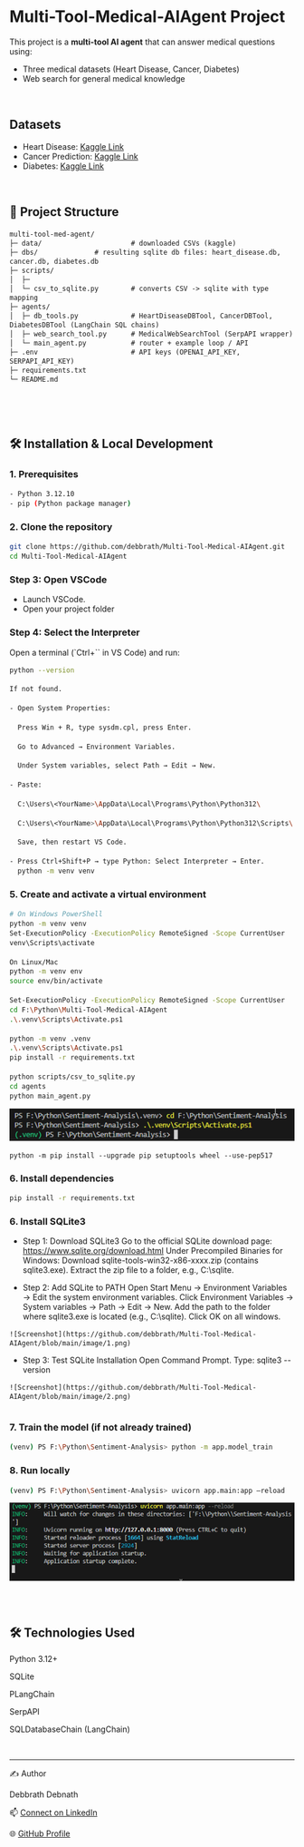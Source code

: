 # Multi-Tool-Medical-AIAgent Project

This project is a **multi-tool AI agent** that can answer medical questions using:
- Three medical datasets (Heart Disease, Cancer, Diabetes)
- Web search for general medical knowledge

<br/>

## Datasets
- Heart Disease: [Kaggle Link](https://www.kaggle.com/datasets/johnsmith88/heart-disease-dataset)
- Cancer Prediction: [Kaggle Link](https://www.kaggle.com/datasets/rabieelkharoua/cancer-prediction-dataset)
- Diabetes: [Kaggle Link](https://www.kaggle.com/datasets/mathchi/diabetes-data-set)

<br/>

## 📂 Project Structure

```
multi-tool-med-agent/
├─ data/                      # downloaded CSVs (kaggle)
├─ dbs/              # resulting sqlite db files: heart_disease.db, cancer.db, diabetes.db
├─ scripts/
│  ├─ 
│  └─ csv_to_sqlite.py        # converts CSV -> sqlite with type mapping
├─ agents/
│  ├─ db_tools.py             # HeartDiseaseDBTool, CancerDBTool, DiabetesDBTool (LangChain SQL chains)
│  ├─ web_search_tool.py      # MedicalWebSearchTool (SerpAPI wrapper)
│  └─ main_agent.py           # router + example loop / API
├─ .env                       # API keys (OPENAI_API_KEY, SERPAPI_API_KEY)
├─ requirements.txt
└─ README.md



```
<br/>

## 🛠 Installation & Local Development
### 1. Prerequisites
```bash
- Python 3.12.10
- pip (Python package manager)
```
### 2. Clone the repository
```bash
git clone https://github.com/debbrath/Multi-Tool-Medical-AIAgent.git
cd Multi-Tool-Medical-AIAgent
```
### Step 3: Open VSCode
- Launch VSCode.
- Open your project folder 
### Step 4: Select the Interpreter
Open a terminal (`Ctrl+`` in VS Code) and run:
```bash
python --version

If not found.

- Open System Properties:

  Press Win + R, type sysdm.cpl, press Enter.

  Go to Advanced → Environment Variables.

  Under System variables, select Path → Edit → New.

- Paste:

  C:\Users\<YourName>\AppData\Local\Programs\Python\Python312\

  C:\Users\<YourName>\AppData\Local\Programs\Python\Python312\Scripts\

  Save, then restart VS Code.

- Press Ctrl+Shift+P → type Python: Select Interpreter → Enter.
  python -m venv venv

```

### 5. Create and activate a virtual environment
```bash
# On Windows PowerShell
python -m venv venv
Set-ExecutionPolicy -ExecutionPolicy RemoteSigned -Scope CurrentUser
venv\Scripts\activate

On Linux/Mac
python -m venv env
source env/bin/activate

Set-ExecutionPolicy -ExecutionPolicy RemoteSigned -Scope CurrentUser
cd F:\Python\Multi-Tool-Medical-AIAgent
.\.venv\Scripts\Activate.ps1

python -m venv .venv
.\.venv\Scripts\Activate.ps1
pip install -r requirements.txt

python scripts/csv_to_sqlite.py
cd agents
python main_agent.py


```
![Screenshot](https://github.com/debbrath/Sentiment-Analysis/blob/main/images/image2.png)

``` 
python -m pip install --upgrade pip setuptools wheel --use-pep517
```
### 6. Install dependencies
```bash
pip install -r requirements.txt
```
### 6. Install SQLite3
- Step 1: Download SQLite3
    Go to the official SQLite download page: https://www.sqlite.org/download.html
    Under Precompiled Binaries for Windows:
    Download sqlite-tools-win32-x86-xxxx.zip (contains sqlite3.exe).
    Extract the zip file to a folder, e.g., C:\sqlite.

- Step 2: Add SQLite to PATH
    Open Start Menu → Environment Variables → Edit the system environment variables.
    Click Environment Variables → System variables → Path → Edit → New.
    Add the path to the folder where sqlite3.exe is located (e.g., C:\sqlite).
    Click OK on all windows.

```
![Screenshot](https://github.com/debbrath/Multi-Tool-Medical-AIAgent/blob/main/image/1.png)

```  
- Step 3: Test SQLite Installation
    Open Command Prompt.
    Type:
    sqlite3 --version
```
![Screenshot](https://github.com/debbrath/Multi-Tool-Medical-AIAgent/blob/main/image/2.png)

```  
    
```
```
### 7. Train the model (if not already trained)
```bash
(venv) PS F:\Python\Sentiment-Analysis> python -m app.model_train

```
### 8. Run locally
```bash
(venv) PS F:\Python\Sentiment-Analysis> uvicorn app.main:app –reload
```
![Screenshot](https://github.com/debbrath/Sentiment-Analysis/blob/main/images/image5.png)
```
```
<br/>

## 🛠 Technologies Used

Python 3.12+

SQLite

PLangChain

SerpAPI

SQLDatabaseChain (LangChain)

<br/>

---

✍️ Author

Debbrath Debnath

📫 [Connect on LinkedIn](https://www.linkedin.com/in/debbrathdebnath/)

🌐 [GitHub Profile](https://github.com/debbrath) 






 

